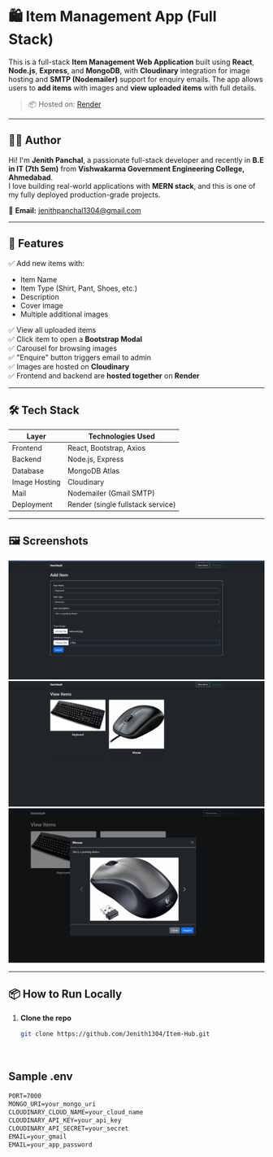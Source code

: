 # 🛍️ Item Management App (Full Stack)

This is a full-stack **Item Management Web Application** built using **React**, **Node.js**, **Express**, and **MongoDB**, with **Cloudinary** integration for image hosting and **SMTP (Nodemailer)** support for enquiry emails. The app allows users to **add items** with images and **view uploaded items** with full details.

> 📦 Hosted on: [Render](https://render.com)

---

## 👨‍💻 Author

Hi! I'm **Jenith Panchal**, a passionate full-stack developer and recently in **B.E in IT (7th Sem)** from **Vishwakarma Government Engineering College, Ahmedabad**.  
I love building real-world applications with **MERN stack**, and this is one of my fully deployed production-grade projects.

📧 **Email:** jenithpanchal1304@gmail.com   

---

## 🚀 Features

✅ Add new items with:
- Item Name  
- Item Type (Shirt, Pant, Shoes, etc.)  
- Description  
- Cover image  
- Multiple additional images  

✅ View all uploaded items  
✅ Click item to open a **Bootstrap Modal**  
✅ Carousel for browsing images  
✅ "Enquire" button triggers email to admin  
✅ Images are hosted on **Cloudinary**  
✅ Frontend and backend are **hosted together** on **Render**  

---

## 🛠️ Tech Stack

| Layer      | Technologies Used |
|------------|-------------------|
| Frontend   | React, Bootstrap, Axios |
| Backend    | Node.js, Express |
| Database   | MongoDB Atlas |
| Image Hosting | Cloudinary |
| Mail       | Nodemailer (Gmail SMTP) |
| Deployment | Render (single fullstack service) |

---

## 🖼️ Screenshots
<img src="screenshots\Add Item.png"><br>
<img src="screenshots\View Items.png"><br>
<img src="screenshots\View Items2.png"><br>


---
## 📦 How to Run Locally

1. **Clone the repo**  
   ```bash
   git clone https://github.com/Jenith1304/Item-Hub.git
  



## Sample .env
    PORT=7000
    MONGO_URI=your_mongo_uri
    CLOUDINARY_CLOUD_NAME=your_cloud_name
    CLOUDINARY_API_KEY=your_api_key
    CLOUDINARY_API_SECRET=your_secret
    EMAIL=your_gmail
    EMAIL=your_app_password
